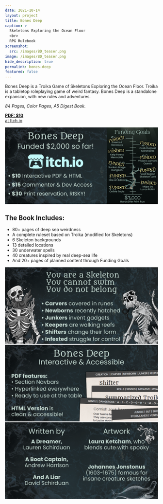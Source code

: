 ```yaml
---
date: 2021-10-14
layout: project
title: Bones Deep
caption: >
  Skeletons Exploring the Ocean Floor
  <br>
  RPG Rulebook
screenshot:
  src: /images/BD_teaser.png
image: /images/BD_teaser.png
hide_description: true
permalink: bones-deep
featured: false
---
```


<div class="shoppingCard">
  <p>Bones Deep is a Troika Game of Skeletons Exploring the Ocean Floor. Troika is a tabletop roleplaying game of weird fantasy. Bones Deep is a standalone expansion, with new rules and adventures.</p>
  <p><i>84 Pages, Color Pages, A5 Digest Book.</i></p>
  <div class="shoppingButtons">
    <a target="_blank" href="https://davidschirduan.itch.io/bones-deep" class="btn shoppingButton itchBTN"><strong>PDF: $10</strong><br>at Itch.io</a>
  </div>
</div>

[![BD_marketing_2.png](/images/BD_marketing_2.png)](https://davidschirduan.itch.io/bones-deep)

## The Book Includes:

* 80+ pages of deep sea weirdness
* A complete ruleset based on Troika (modified for Skeletons)
* 6 Skeleton backgrounds
* 13 detailed locations
* 30 underwater spells
* 40 creatures inspired by real deep-sea life
* And 20+ pages of planned content through Funding Goals

![BD_marketing_3.png](/images/BD_marketing_3.png)
![BD_marketing_4.png](/images/BD_marketing_4.png)
![BD_marketing_5.png](/images/BD_marketing_5.png)